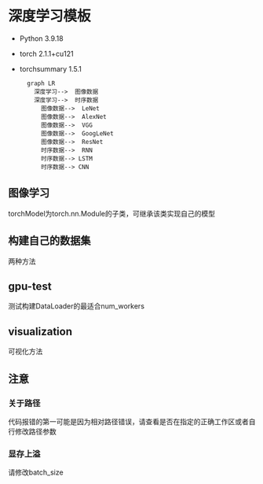 # 深度学习模板

- Python 3.9.18
- torch 2.1.1+cu121
- torchsummary 1.5.1

  ```mermaid
    graph LR
      深度学习-->  图像数据
      深度学习-->  时序数据
     	图像数据-->  LeNet
     	图像数据-->  AlexNet
     	图像数据-->  VGG
     	图像数据-->  GoogLeNet
     	图像数据-->  ResNet
     	时序数据-->  RNN
     	时序数据--> LSTM
     	时序数据--> CNN
  ```

## 图像学习
torchModel为torch.nn.Module的子类，可继承该类实现自己的模型

## 构建自己的数据集

两种方法

## gpu-test

测试构建DataLoader的最适合num_workers

## visualization

可视化方法

## 注意

### 关于路径

代码报错的第一可能是因为相对路径错误，请查看是否在指定的正确工作区或者自行修改路径参数

### 显存上溢

请修改batch_size
